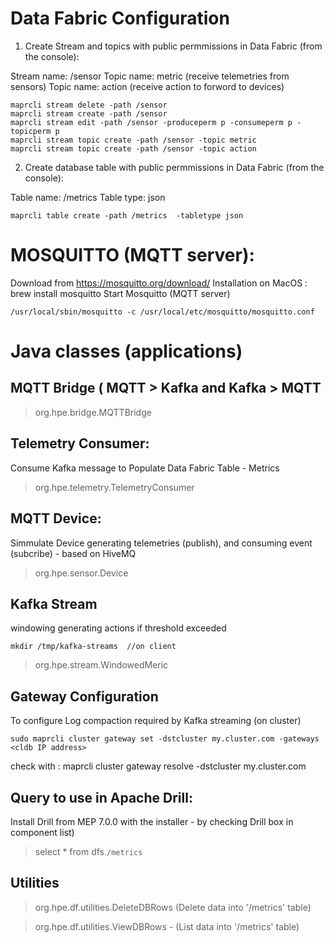 
# Data Fabric Configuration

1) Create Stream and topics with public permmissions in Data Fabric (from the console):

Stream name: /sensor
Topic name: metric (receive telemetries from sensors)
Topic name: action (receive action to forword to devices)

```
maprcli stream delete -path /sensor
maprcli stream create -path /sensor 
maprcli stream edit -path /sensor -produceperm p -consumeperm p -topicperm p
maprcli stream topic create -path /sensor -topic metric
maprcli stream topic create -path /sensor -topic action
```

2) Create database table with public permmissions in Data Fabric (from the console):

Table name: /metrics 
Table type: json

```
maprcli table create -path /metrics  -tabletype json
```

# MOSQUITTO (MQTT server):
Download from https://mosquitto.org/download/
Installation on MacOS : brew install mosquitto
Start Mosquitto (MQTT server) 

```
/usr/local/sbin/mosquitto -c /usr/local/etc/mosquitto/mosquitto.conf
```

# Java classes (applications)

##  MQTT Bridge ( MQTT > Kafka and Kafka > MQTT 

> org.hpe.bridge.MQTTBridge


##  Telemetry Consumer: 
Consume Kafka message to Populate Data Fabric Table - Metrics

> org.hpe.telemetry.TelemetryConsumer


##  MQTT Device: 
Simmulate Device generating telemetries (publish), and consuming event (subcribe) - based on HiveMQ

> org.hpe.sensor.Device


## Kafka Stream 
windowing generating actions if threshold exceeded

```
mkdir /tmp/kafka-streams  //on client
```

> org.hpe.stream.WindowedMeric


## Gateway Configuration 
To configure Log compaction required by Kafka streaming (on cluster)

```
sudo maprcli cluster gateway set -dstcluster my.cluster.com -gateways <cldb IP address>
```

check with : maprcli cluster gateway resolve -dstcluster my.cluster.com




##  Query to use in Apache Drill:
Install Drill from MEP 7.0.0 with the installer - by checking Drill box in component list)

> select * from dfs.`/metrics`


##  Utilities

> org.hpe.df.utilities.DeleteDBRows  (Delete data into '/metrics' table)

> org.hpe.df.utilities.ViewDBRows - (List data into '/metrics' table)